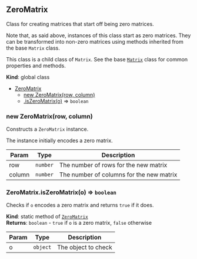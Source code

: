 <a name="ZeroMatrix"></a>

## ZeroMatrix
Class for creating matrices that start off being zero matrices.

Note that, as said above, instances of this class start as zero matrices.
They can be transformed into non-zero matrices using methods inherited from
the base `Matrix` class.

This class is a child class of `Matrix`. See the base [`Matrix`](./Matrix)
class for common properties and methods.

**Kind**: global class  

* [ZeroMatrix](#ZeroMatrix)
    * [new ZeroMatrix(row, column)](#new_ZeroMatrix_new)
    * [.isZeroMatrix(o)](#ZeroMatrix.isZeroMatrix) ⇒ <code>boolean</code>

<a name="new_ZeroMatrix_new"></a>

### new ZeroMatrix(row, column)
Constructs a `ZeroMatrix` instance.

The instance initially encodes a zero matrix.


| Param | Type | Description |
| --- | --- | --- |
| row | <code>number</code> | The number of rows for the new matrix |
| column | <code>number</code> | The number of columns for the new matrix |

<a name="ZeroMatrix.isZeroMatrix"></a>

### ZeroMatrix.isZeroMatrix(o) ⇒ <code>boolean</code>
Checks if `o` encodes a zero matrix and returns `true` if it does.

**Kind**: static method of [<code>ZeroMatrix</code>](#ZeroMatrix)  
**Returns**: <code>boolean</code> - `true` if `o` is a zero matrix, `false` otherwise  

| Param | Type | Description |
| --- | --- | --- |
| o | <code>object</code> | The object to check |

